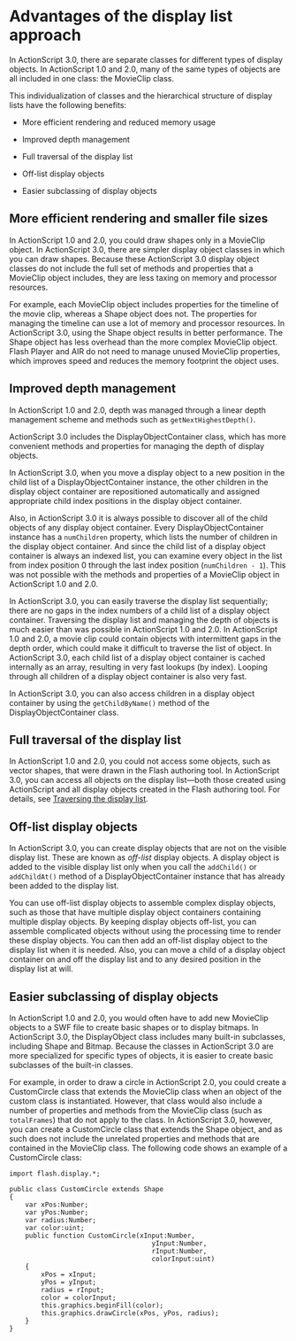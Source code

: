 # Advantages of the display list approach

<div>

In ActionScript 3.0, there are separate classes for different types of display
objects. In ActionScript 1.0 and 2.0, many of the same types of objects are all
included in one class: the MovieClip class.

This individualization of classes and the hierarchical structure of display
lists have the following benefits:

- More efficient rendering and reduced memory usage

- Improved depth management

- Full traversal of the display list

- Off-list display objects

- Easier subclassing of display objects

</div>

<div>

## More efficient rendering and smaller file sizes

<div>

In ActionScript 1.0 and 2.0, you could draw shapes only in a MovieClip object.
In ActionScript 3.0, there are simpler display object classes in which you can
draw shapes. Because these ActionScript 3.0 display object classes do not
include the full set of methods and properties that a MovieClip object includes,
they are less taxing on memory and processor resources.

For example, each MovieClip object includes properties for the timeline of the
movie clip, whereas a Shape object does not. The properties for managing the
timeline can use a lot of memory and processor resources. In ActionScript 3.0,
using the Shape object results in better performance. The Shape object has less
overhead than the more complex MovieClip object. Flash Player and AIR do not
need to manage unused MovieClip properties, which improves speed and reduces the
memory footprint the object uses.

</div>

</div>

<div>

## Improved depth management

<div>

In ActionScript 1.0 and 2.0, depth was managed through a linear depth management
scheme and methods such as `getNextHighestDepth()`.

ActionScript 3.0 includes the DisplayObjectContainer class, which has more
convenient methods and properties for managing the depth of display objects.

In ActionScript 3.0, when you move a display object to a new position in the
child list of a DisplayObjectContainer instance, the other children in the
display object container are repositioned automatically and assigned appropriate
child index positions in the display object container.

Also, in ActionScript 3.0 it is always possible to discover all of the child
objects of any display object container. Every DisplayObjectContainer instance
has a `numChildren` property, which lists the number of children in the display
object container. And since the child list of a display object container is
always an indexed list, you can examine every object in the list from index
position 0 through the last index position (`numChildren - 1`). This was not
possible with the methods and properties of a MovieClip object in ActionScript
1.0 and 2.0.

In ActionScript 3.0, you can easily traverse the display list sequentially;
there are no gaps in the index numbers of a child list of a display object
container. Traversing the display list and managing the depth of objects is much
easier than was possible in ActionScript 1.0 and 2.0. In ActionScript 1.0 and
2.0, a movie clip could contain objects with intermittent gaps in the depth
order, which could make it difficult to traverse the list of object. In
ActionScript 3.0, each child list of a display object container is cached
internally as an array, resulting in very fast lookups (by index). Looping
through all children of a display object container is also very fast.

In ActionScript 3.0, you can also access children in a display object container
by using the `getChildByName()` method of the DisplayObjectContainer class.

</div>

</div>

<div>

## Full traversal of the display list

<div>

In ActionScript 1.0 and 2.0, you could not access some objects, such as vector
shapes, that were drawn in the Flash authoring tool. In ActionScript 3.0, you
can access all objects on the display list—both those created using ActionScript
and all display objects created in the Flash authoring tool. For details, see
[Traversing the display list](./traversing-the-display-list.md).

</div>

</div>

<div>

## Off-list display objects

<div>

In ActionScript 3.0, you can create display objects that are not on the visible
display list. These are known as _off-list_ display objects. A display object is
added to the visible display list only when you call the `addChild()` or
`addChildAt()` method of a DisplayObjectContainer instance that has already been
added to the display list.

You can use off-list display objects to assemble complex display objects, such
as those that have multiple display object containers containing multiple
display objects. By keeping display objects off-list, you can assemble
complicated objects without using the processing time to render these display
objects. You can then add an off-list display object to the display list when it
is needed. Also, you can move a child of a display object container on and off
the display list and to any desired position in the display list at will.

</div>

</div>

<div>

## Easier subclassing of display objects

<div>

In ActionScript 1.0 and 2.0, you would often have to add new MovieClip objects
to a SWF file to create basic shapes or to display bitmaps. In ActionScript 3.0,
the DisplayObject class includes many built-in subclasses, including Shape and
Bitmap. Because the classes in ActionScript 3.0 are more specialized for
specific types of objects, it is easier to create basic subclasses of the
built-in classes.

For example, in order to draw a circle in ActionScript 2.0, you could create a
CustomCircle class that extends the MovieClip class when an object of the custom
class is instantiated. However, that class would also include a number of
properties and methods from the MovieClip class (such as `totalFrames`) that do
not apply to the class. In ActionScript 3.0, however, you can create a
CustomCircle class that extends the Shape object, and as such does not include
the unrelated properties and methods that are contained in the MovieClip class.
The following code shows an example of a CustomCircle class:

    import flash.display.*;

    public class CustomCircle extends Shape
    {
        var xPos:Number;
        var yPos:Number;
        var radius:Number;
        var color:uint;
        public function CustomCircle(xInput:Number,
                                        yInput:Number,
                                        rInput:Number,
                                        colorInput:uint)
        {
            xPos = xInput;
            yPos = yInput;
            radius = rInput;
            color = colorInput;
            this.graphics.beginFill(color);
            this.graphics.drawCircle(xPos, yPos, radius);
        }
    }

</div>

</div>

